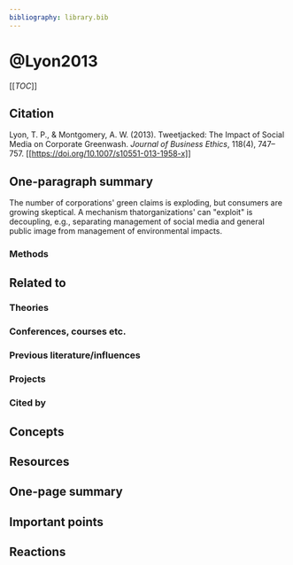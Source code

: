```yaml
---
bibliography: library.bib
---
```


# @Lyon2013

[[_TOC_]]

## Citation

Lyon, T. P., & Montgomery, A. W. (2013). Tweetjacked: The Impact of Social Media on Corporate Greenwash. *Journal of Business Ethics*, 118(4), 747–757. [[https://doi.org/10.1007/s10551-013-1958-x]]

## One-paragraph summary

The number of corporations' green claims is exploding, but consumers are growing skeptical. A mechanism thatorganizations' can "exploit" is decoupling, e.g., separating management of social media and general public image from management of environmental impacts.

### Methods

## Related to

### Theories

### Conferences, courses etc.

### Previous literature/influences

### Projects

### Cited by

## Concepts

## Resources

## One-page summary

## Important points

## Reactions